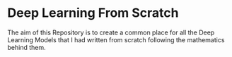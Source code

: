 # Deep Learning From Scratch

The aim of this Repository is to create a common place for all the Deep Learning Models that I had written from scratch following the mathematics behind them.

